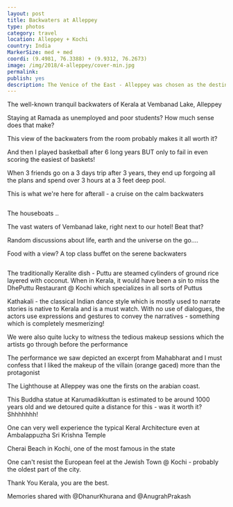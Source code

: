 ```yaml
---
layout: post
title: Backwaters at Alleppey
type: photos
category: travel
location: Alleppey + Kochi
country: India
MarkerSize: med + med
coordi: (9.4981, 76.3388) + (9.9312, 76.2673)
image: /img/2018/4-alleppey/cover-min.jpg 
permalink: 
publish: yes
description: The Venice of the East - Alleppey was chosen as the destination for our trip together after 3 years post quite a struggle and ponder over multiple destinations in South India. The three of us went for our first independant trip to shimla just 5 months after the start of our engineering; and now we hit the road again, just 5 months before we get our degrees - conincidence much?
---
```

<!-- http://compressjpeg.com -->
<!-- http://compressimage.toolur.com/ 1024, 400-->
<p class="center"><img src="{{site.baseurl}}/img/2018/4-alleppey/cover.jpg" alt="">The well-known tranquil backwaters of Kerala at Vembanad Lake, Alleppey</p>

<p class="center"><img src="{{site.baseurl}}/img/2018/4-alleppey/1.jpg" alt="">Staying at Ramada as unemployed and poor students? How much sense does that make?</p>

<p class="center"><img src="{{site.baseurl}}/img/2018/4-alleppey/2.jpg" alt="">This view of the backwaters from the room probably makes it all worth it? </p>

<p class="center"><img src="{{site.baseurl}}/img/2018/4-alleppey/3.jpg" alt="">And then I played basketball after 6 long years BUT only to fail in even scoring the easiest of baskets!</p>

<p class="center"><img src="{{site.baseurl}}/img/2018/4-alleppey/4.jpg" alt="">When 3 friends go on a 3 days trip after 3 years, they end up forgoing all the plans and spend over 3 hours at a 3 feet deep pool.</p>

<p class="center"><img src="{{site.baseurl}}/img/2018/4-alleppey/5.jpg" alt="">This is what we're here for afterall - a cruise on the calm backwaters</p>

<p class="center"><img src="{{site.baseurl}}/img/2018/4-alleppey/6.jpg" alt=""></p>

<p class="center"><img src="{{site.baseurl}}/img/2018/4-alleppey/7.jpg" alt="">The houseboats ..</p>

<p class="center"><img src="{{site.baseurl}}/img/2018/4-alleppey/8.jpg" alt="">The vast waters of Vembanad lake, right next to our hotel! Beat that?</p>

<p class="center"><img src="{{site.baseurl}}/img/2018/4-alleppey/9.jpg" alt="">Random discussions about life, earth and the universe on the go....</p>

<p class="center"><img src="{{site.baseurl}}/img/2018/4-alleppey/10.jpg" alt="">Food with a view? A top class buffet on the serene backwaters</p>

<p class="center"><img src="{{site.baseurl}}/img/2018/4-alleppey/11.jpg" alt=""></p>

<p class="center"><img src="{{site.baseurl}}/img/2018/4-alleppey/12.jpg" alt="">The traditionally Keralite dish - Puttu are steamed cylinders of ground rice layered with coconut. When in Kerala, it would have been a sin to miss the DhePuttu Restaurant @ Kochi which specializes in all sorts of Puttus </p>

<!-- <p class="center"><img src="{{site.baseurl}}/img/2018/4-alleppey/13.jpg" alt=""></p> -->

<p class="center"><img src="{{site.baseurl}}/img/2018/4-alleppey/14.jpg" alt="">Kathakali - the classical Indian dance style which is mostly used to narrate stories is native to Kerala and is a must watch. With no use of dialogues, the actors use expressions and gestures to convey the narratives - something which is completely mesmerizing!</p>

<!-- <p class="center"><img src="{{site.baseurl}}/img/2018/4-alleppey/15.jpg" alt=""></p> -->

<p class="center"><img src="{{site.baseurl}}/img/2018/4-alleppey/16.jpg" alt="">We were also quite lucky to witness the tedious makeup sessions which the artists go through before the performance</p>

<p class="center"><img src="{{site.baseurl}}/img/2018/4-alleppey/17.jpg" alt="">The performance we saw depicted an excerpt from Mahabharat and I must confess that I liked the makeup of the villain (orange gaced) more than the protagonist</p>

<p class="center"><img src="{{site.baseurl}}/img/2018/4-alleppey/18.jpg" alt="">The Lighthouse at Alleppey was one the firsts on the arabian coast.</p>

<p class="center"><img src="{{site.baseurl}}/img/2018/4-alleppey/19.jpg" alt="">This Buddha statue at Karumadikkuttan is estimated to be around 1000 years old and we detoured quite a distance for this - was it worth it? Shhhhhhh!</p>

<p class="center"><img src="{{site.baseurl}}/img/2018/4-alleppey/20.jpg" alt="">One can very well experience the typical Keral Architecture even at Ambalappuzha Sri Krishna Temple</p>

<p class="center"><img src="{{site.baseurl}}/img/2018/4-alleppey/21.jpg" alt="">Cherai Beach in Kochi, one of the most famous in the state</p>

<p class="center"><img src="{{site.baseurl}}/img/2018/4-alleppey/22.jpg" alt="">One can't resist the European feel at the Jewish Town @ Kochi - probably the oldest part of the city.</p>

<p class="center"><img src="{{site.baseurl}}/img/2018/4-alleppey/23.jpg" alt="">Thank You Kerala, you are the best.</p>

<p class="center"><img src="{{site.baseurl}}/img/2018/4-alleppey/24.jpg" alt="">Memories shared with @DhanurKhurana and @AnugrahPrakash</p>
